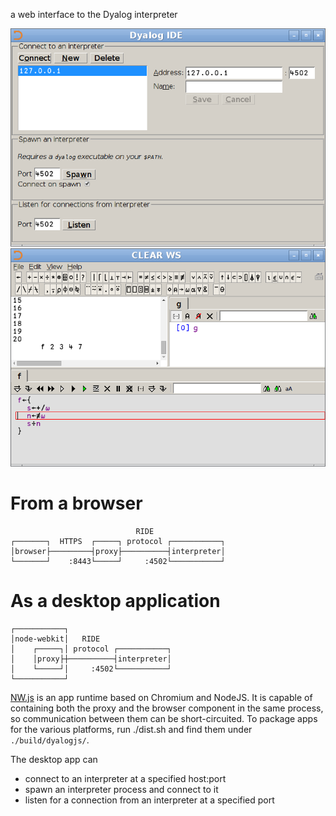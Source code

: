 a web interface to the Dyalog interpreter

![Screenshot](screenshot0.png?raw=true "Screenshot")
![Screenshot](screenshot1.png?raw=true "Screenshot")

From a browser
==============
                                RIDE
    ┌───────┐  HTTPS  ┌─────┐ protocol ┌───────────┐
    │browser├─────────┤proxy├──────────┤interpreter│
    └───────┘    :8443└─────┘     :4502└───────────┘

As a desktop application
========================
    ┌───────────┐
    │node-webkit│   RIDE
    │    ┌─────┐│ protocol ┌───────────┐
    │    │proxy├┼──────────┤interpreter│
    │    └─────┘│     :4502└───────────┘
    └───────────┘

[NW.js](https://github.com/nwjs/nw.js) is an app runtime based on Chromium and NodeJS.
It is capable of containing both the proxy and the browser component in the same process, so communication between them can be short-circuited.
To package apps for the various platforms, run
    ./dist.sh
and find them under `./build/dyalogjs/`.

The desktop app can

* connect to an interpreter at a specified host:port
* spawn an interpreter process and connect to it
* listen for a connection from an interpreter at a specified port
